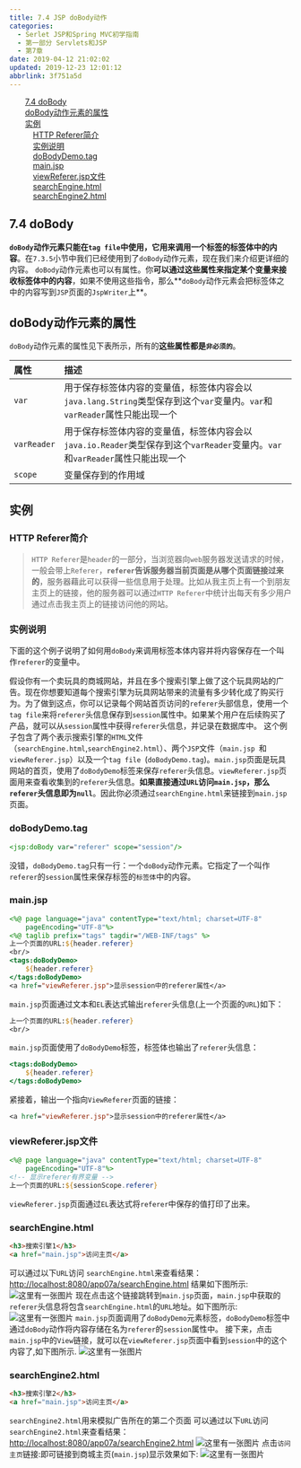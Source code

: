 ```yaml
---
title: 7.4 JSP doBody动作
categories: 
  - Serlet JSP和Spring MVC初学指南
  - 第一部分 Servlets和JSP
  - 第7章
date: 2019-04-12 21:02:02
updated: 2019-12-23 12:01:12
abbrlink: 3f751a5d
---
```

<div id='my_toc'><a href="/JavaReadingNotes/3f751a5d/#7-4-doBody" class="header_2">7.4 doBody</a>&nbsp;<br><a href="/JavaReadingNotes/3f751a5d/#doBody动作元素的属性" class="header_2">doBody动作元素的属性</a>&nbsp;<br><a href="/JavaReadingNotes/3f751a5d/#实例" class="header_2">实例</a>&nbsp;<br><a href="/JavaReadingNotes/3f751a5d/#HTTP-Referer简介" class="header_3">HTTP Referer简介</a>&nbsp;<br><a href="/JavaReadingNotes/3f751a5d/#实例说明" class="header_3">实例说明</a>&nbsp;<br><a href="/JavaReadingNotes/3f751a5d/#doBodyDemo-tag" class="header_3">doBodyDemo.tag</a>&nbsp;<br><a href="/JavaReadingNotes/3f751a5d/#main-jsp" class="header_3">main.jsp</a>&nbsp;<br><a href="/JavaReadingNotes/3f751a5d/#viewReferer-jsp文件" class="header_3">viewReferer.jsp文件</a>&nbsp;<br><a href="/JavaReadingNotes/3f751a5d/#searchEngine-html" class="header_3">searchEngine.html</a>&nbsp;<br><a href="/JavaReadingNotes/3f751a5d/#searchEngine2-html" class="header_3">searchEngine2.html</a>&nbsp;<br></div>
<style>.header_1{margin-left: 1em;}.header_2{margin-left: 2em;}.header_3{margin-left: 3em;}.header_4{margin-left: 4em;}.header_5{margin-left: 5em;}.header_6{margin-left: 6em;}</style>
<!--more-->
<script>if (navigator.platform.search('arm')==-1){document.getElementById('my_toc').style.display = 'none';}var e,p = document.getElementsByTagName('p');while (p.length>0) {e = p[0];e.parentElement.removeChild(e);}</script>

<!--end-->
## 7.4 doBody ##
**`doBody`动作元素只能在`tag file`中使用，它用来调用一个标签的标签体中的内容**。在`7.3.5`小节中我们已经使用到了`doBody`动作元素，现在我们来介绍更详细的内容。
`doBody`动作元素也可以有属性。你**可以通过这些属性来指定某个变量来接收标签体中的内容**，如果不使用这些指令，那么**`doBody`动作元素会把标签体之中的内容写到`JSP`页面的`JspWriter`上**。
## doBody动作元素的属性 ##
`doBody`动作元素的属性见下表所示，所有的**这些属性都是`非必须的`**。

|属性|描述|
|:---|:---|
|`var`|用于保存标签体内容的变量值，标签体内容会以`java.lang.String`类型保存到这个`var`变量内。`var`和`varReader`属性只能出现一个|
|`varReader`|用于保存标签体内容的变量值，标签体内容会以`java.io.Reader`类型保存到这个`varReader`变量内。`var`和`varReader`属性只能出现一个|
|`scope`|变量保存到的作用域|

## 实例 ##
### HTTP Referer简介 ###
> `HTTP Referer`是`header`的一部分，当浏览器向`web`服务器发送请求的时候，一般会带上`Referer`，**`referer`告诉服务器当前页面是从哪个页面链接过来的**，服务器藉此可以获得一些信息用于处理。比如从我主页上有一个到朋友主页上的链接，他的服务器可以通过`HTTP Referer`中统计出每天有多少用户通过点击我主页上的链接访问他的网站。

### 实例说明 ###
下面的这个例子说明了如何用`doBody`来调用标签本体内容并将内容保存在一个叫作`referer`的变量中。

假设你有一个卖玩具的商城网站，并且在多个搜索引擎上做了这个玩具网站的广告。现在你想要知道每个搜索引擎为玩具网站带来的流量有多少转化成了购买行为。为了做到这点，你可以记录每个网站首页访问的`referer`头部信息，使用一个`tag file`来将`referer`头信息保存到`session`属性中。如果某个用户在后续购买了产品，就可以从`session`属性中获得`referer`头信息，并记录在数据库中。
这个例子包含了两个表示搜索引擎的`HTML`文件（`searchEngine.html`,`searchEngine2.html`）、两个`JSP`文件（`main.jsp `和 `viewReferer.jsp`）以及一个`tag file `(`doBodyDemo.tag`)。`main.jsp`页面是玩具网站的首页，使用了`doBodyDemo`标签来保存`referer`头信息。`viewReferer.jsp`页面用来查看收集到的`referer`头信息。**如果直接通过`URL`访问`main.jsp`，那么`referer`头信息即为`null`**。因此你必须通过`searchEngine.html`来链接到`main.jsp`页面。
### doBodyDemo.tag ###
```jsp
<jsp:doBody var="referer" scope="session"/>
```
没错，`doBodyDemo.tag`只有一行：一个`doBody`动作元素。它指定了一个叫作`referer`的`session`属性来保存标签的`标签体`中的内容。
### main.jsp ###
```jsp
<%@ page language="java" contentType="text/html; charset=UTF-8"
    pageEncoding="UTF-8"%>
<%@ taglib prefix="tags" tagdir="/WEB-INF/tags" %>
上一个页面的URL:${header.referer}
<br/>
<tags:doBodyDemo>
    ${header.referer}
</tags:doBodyDemo>
<a href="viewReferer.jsp">显示session中的referer属性</a>
```
`main.jsp`页面通过文本和`EL`表达式输出`referer`头信息(上一个页面的`URL`)如下：
```jsp
上一个页面的URL:${header.referer}
<br/>
```
`main.jsp`页面使用了`doBodyDemo`标签，标签体也输出了`referer`头信息：
```jsp
<tags:doBodyDemo>
    ${header.referer}
</tags:doBodyDemo>
```
紧接着，输出一个指向`ViewReferer`页面的链接：
```jsp
<a href="viewReferer.jsp">显示session中的referer属性</a>
```
### viewReferer.jsp文件 ###
```jsp
<%@ page language="java" contentType="text/html; charset=UTF-8"
    pageEncoding="UTF-8"%>
<!-- 显示referer有界变量 -->
上一个页面的URL:${sessionScope.referer}
```
`viewReferer.jsp`页面通过`EL`表达式将`referer`中保存的值打印了出来。
### searchEngine.html ###
```html
<h3>搜索引擎1</h3>
<a href="main.jsp">访问主页</a>
```

可以通过以下`URL`访问 `searchEngine.html`来查看结果：
[http://localhost:8080/app07a/searchEngine.html](http://localhost:8080/app07a/searchEngine.html)
结果如下图所示:
![这里有一张图片](https://image-1257720033.cos.ap-shanghai.myqcloud.com/blog/readbooknote/ServlerJSPAndSpring%20MVCChuXueZhiNan/Chapter7/3.png)
现在点击这个链接跳转到`main.jsp`页面，`main.jsp`中获取的`referer`头信息将包含`searchEngine.html`的`URL`地址。如下图所示:
![这里有一张图片](https://image-1257720033.cos.ap-shanghai.myqcloud.com/blog/readbooknote/ServlerJSPAndSpring%20MVCChuXueZhiNan/Chapter7/4.png)
`main.jsp`页面调用了`doBodyDemo`元素标签，`doBodyDemo`标签中通过`doBody`动作将内容存储在名为`referer`的`session`属性中。
接下来，点击`main.jsp`中的`View`链接，就可以在`viewReferer.jsp`页面中看到`session`中的这个内容了,如下图所示.
![这里有一张图片](https://image-1257720033.cos.ap-shanghai.myqcloud.com/blog/readbooknote/ServlerJSPAndSpring%20MVCChuXueZhiNan/Chapter7/5.png)
### searchEngine2.html ###
```html
<h3>搜索引擎2</h3>
<a href="main.jsp">访问主页</a>
```
`searchEngine2.html`用来模拟广告所在的第二个页面
可以通过以下`URL`访问 `searchEngine2.html`来查看结果：
[http://localhost:8080/app07a/searchEngine2.html](http://localhost:8080/app07a/searchEngine2.html)
![这里有一张图片](https://image-1257720033.cos.ap-shanghai.myqcloud.com/blog/readbooknote/ServlerJSPAndSpring%20MVCChuXueZhiNan/Chapter7/9.png)
点击`访问主页`链接:即可链接到商城主页(`main.jsp`)显示效果如下:
![这里有一张图片](https://image-1257720033.cos.ap-shanghai.myqcloud.com/blog/readbooknote/ServlerJSPAndSpring%20MVCChuXueZhiNan/Chapter7/10.png)
